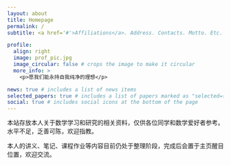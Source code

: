 ```yaml
---
layout: about
title: Homepage
permalink: /
subtitle: <a href='#'>Affiliations</a>. Address. Contacts. Motto. Etc.

profile:
  align: right
  image: prof_pic.jpg
  image_circular: false # crops the image to make it circular
  more_info: >
    <p>愿我们能永持自我纯净的理想</p>

news: true # includes a list of news items
selected_papers: true # includes a list of papers marked as "selected={true}"
social: true # includes social icons at the bottom of the page
---
```


本站存放本人关于数学学习和研究的相关资料，仅供各位同学和数学爱好者参考。水平不足，乏善可陈，欢迎指教。

本人的讲义、笔记、课程作业等内容目前仍处于整理阶段，完成后会置于主页醒目位置，欢迎交流。
